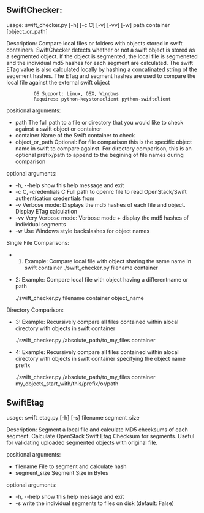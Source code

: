 ## SwiftChecker:

usage: swift_checker.py [-h] [-c C] [-v] [-vv] [-w]
                        path container [object_or_path]
                        
Description: Compare local files or folders with objects stored in swift
              containers. SwiftChecker detects whether or not a swift object
              is stored as a segmented object. If the object is segmented, the
              local file is segmeneted and the individual md5 hashes for each
              segment are calculated. The swift ETag value is also calculated
              locally by hashing a concatinated string of the segement
              hashes. The ETag and segment hashes are used to compare the
              local file against the external swift object

              OS Support: Linux, OSX, Windows
              Requires: python-keystoneclient python-swiftclient

positional arguments:
*   path                  The full path to a file or directory that you would
                        like to check against a swift object or container
*   container             Name of the Swift container to check
*   object_or_path        Optional: For file comparison this is the specific
                        object name in swift to compare against. For directory
                        comparison, this is an optional prefix/path to append
                        to the begining of file names during comparison

optional arguments:
*   -h, --help            show this help message and exit
*   -c C, -credentials C  Full path to openrc file to read OpenStack/Swift
                        authentication credentials from
*   -v                    Verbose mode: Displays the md5 hashes of each file and
                        object. Display ETag calculation
*   -vv                   Very Verbose mode: Verbose mode + display the md5
                        hashes of individual segments
*   -w                    Use Windows style backslashes for object names

Single File Comparisons:

*    1. Example: Compare local file with object sharing the same name in swift container
       ./swift_checker.py filename container

*    2: Example: Compare local file with object having a differentname or path

       ./swift_checker.py filename container object_name

Directory Comparison:

*    3: Example: Recursively compare all files contained within alocal directory with
       objects in swift container

       ./swift_checker.py /absolute_path/to_my_files container

*    4: Example: Recursively compare all files contained within alocal directory with objects
                in swift container specifying the object name prefix

       ./swift_checker.py /absolute_path/to_my_files container my_objects_start_with/this/prefix/or/path


## SwiftEtag

usage: swift_etag.py [-h] [-s] filename segment_size

Description: Segment a local file and calculate MD5 checksums of each segment.
             Calculate OpenStack Swift Etag Checksum for segments.
             Useful for validating uploaded segmented objects with original file.

positional arguments:
*  filename      File to segment and calculate hash
*  segment_size  Segment Size in Bytes

optional arguments:
*  -h, --help    show this help message and exit
*  -s            write the individual segments to files on disk (default:
False)

